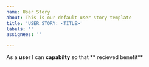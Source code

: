 ```yaml
---
name: User Story
about: This is our default user story template
title: 'USER STORY: <TITLE>'
labels: ''
assignees: ''

---
```


As a  **user**  I can **capabilty** so that ** recieved benefit**
